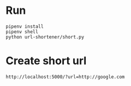 # Run
```
pipenv install
pipenv shell
python url-shortener/short.py
```

# Create short url
`http://localhost:5000/?url=http://google.com`
